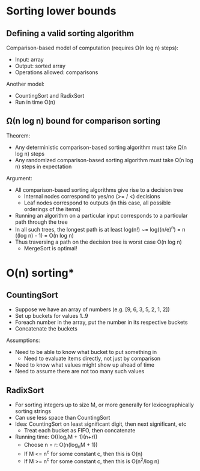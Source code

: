 # Sorting lower bounds

## Defining a valid sorting algorithm

Comparison-based model of computation (requires Ω(n log n) steps):

* Input: array
* Output: sorted array
* Operations allowed: comparisons

Another model:

* CountingSort and RadixSort
* Run in time O(n)

## Ω(n log n) bound for comparison sorting

Theorem:

* Any deterministic comparison-based sorting algorithm must take Ω(n log n) steps
* Any randomized comparison-based sorting algorithm must take Ω(n log n) steps in expectation

Argument:
* All comparison-based sorting algorithms give rise to a decision tree
    - Internal nodes correspond to yes/no (>= / <) decisions
    - Leaf nodes correspond to outputs (in this case, all possible orderings of the items)
* Running an algorithm on a particular input corresponds to a particular path through the tree
* In all such trees, the longest path is at least log(n!) ~= log((n/e)<sup>n</sup>) = n ((log n) - 1) = O(n log n)
* Thus traversing a path on the decision tree is worst case O(n log n)
    - MergeSort is optimal!

# O(n) sorting\*

## CountingSort

* Suppose we have an array of numbers (e.g. [9, 6, 3, 5, 2, 1, 2])
* Set up buckets for values 1..9
* Foreach number in the array, put the number in its respective buckets
* Concatenate the buckets

Assumptions:

* Need to be able to know what bucket to put something in
    - Need to evaluate items directly, not just by comparison
* Need to know what values might show up ahead of time
* Need to assume there are not too many such values

## RadixSort

* For sorting integers up to size M, or more generally for lexicographically sorting strings
* Can use less space than CountingSort
* Idea: CountingSort on least significant digit, then next significant, etc
    - Treat each bucket as FIFO, then concatenate
* Running time: O((log<sub>r</sub>M + 1)(n+r))
    - Choose n = r: O(n(log<sub>n</sub>M + 1))
    - If M <= n<sup>c</sup> for some constant c, then this is O(n)
    - If M >= n<sup>c</sup> for some constant c, then this is O(n<sup>2</sup>/log n)